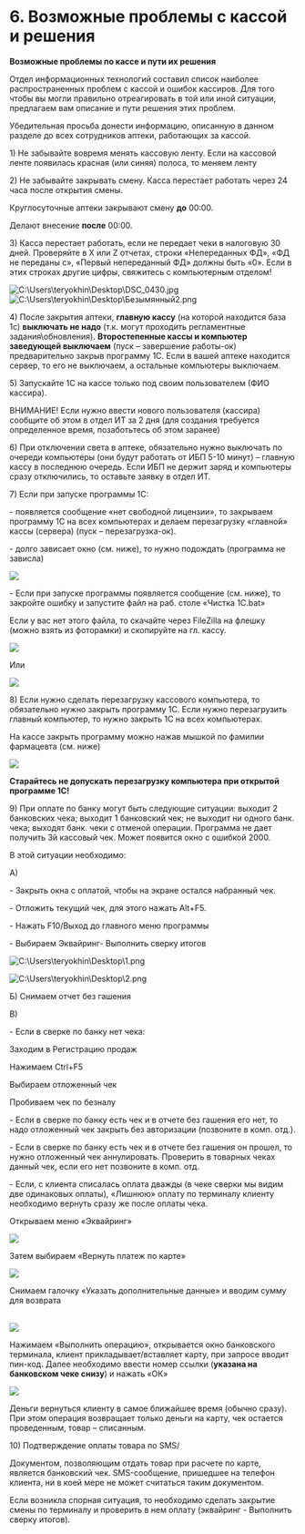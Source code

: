 # 6. Возможные проблемы с кассой и решения

**Возможные проблемы по кассе и пути их решения**

Отдел информационных технологий составил список наиболее распространенных проблем с кассой и ошибок кассиров. Для того чтобы вы могли правильно отреагировать в той или иной ситуации, предлагаем вам описание и пути решения этих проблем.

Убедительная просьба донести информацию, описанную в данном разделе до всех сотрудников аптеки, работающих за кассой.

1\) Не забывайте вовремя менять кассовую ленту. Если на кассовой ленте появилась красная (или синяя) полоса, то меняем ленту

2\) Не забывайте закрывать смену. Касса перестает работать через 24 часа после открытия смены.

Круглосуточные аптеки закрывают смену **до** 00:00.

Делают внесение **после** 00:00.

3\) Касса перестает работать, если не передает чеки в налоговую 30 дней. Проверяйте в X или Z отчетах, строки «Непереданных ФД», «ФД не переданы с», «Первый непереданный ФД» должны быть «0». Если в этих строках другие цифры, свяжитесь с компьютерным отделом!

![C:\Users\teryokhin\Desktop\DSC\_0430.jpg](<../.gitbook/assets/0 (1) (1)>) ![C:\Users\teryokhin\Desktop\Безымянный2.png](<../.gitbook/assets/1 (2) (1)>)

4\) После закрытия аптеки, **главную кассу** (на которой находится база 1с) **выключать не надо** (т.к. могут проходить регламентные задания\обновления). **Второстепенные кассы и компьютер заведующей выключаем** (пуск – завершение работы-ок) предварительно закрыв программу 1С. Если в вашей аптеке находится сервер, то его не выключаем, а остальные компьютеры выключаем.

5\) Запускайте 1С на кассе только под своим пользователем (ФИО кассира).

ВНИМАНИЕ! Если нужно ввести нового пользователя (кассира) сообщите об этом в отдел ИТ за 2 дня (для создания требуется определенное время, позаботьтесь об этом заранее)

6\) При отключении света в аптеке, обязательно нужно выключать по очереди компьютеры (они будут работать от ИБП 5-10 минут) – главную кассу в последнюю очередь. Если ИБП не держит заряд и компьютеры сразу отключились, то оставьте заявку в отдел ИТ.

7\) Если при запуске программы 1С:

\- появляется сообщение «нет свободной лицензии», то закрываем программу 1С на всех компьютерах и делаем перезагрузку «главной» кассы (сервера) (пуск – перезагрузка-ок).

\- долго зависает окно (см. ниже), то нужно подождать (программа не зависла)

![](<../.gitbook/assets/2 (1)>)

\- Если при запуске программы появляется сообщение (см. ниже), то закройте ошибку и запустите файл на раб. столе «Чистка 1С.bat»

Если у вас нет этого файла, то скачайте через FileZilla на флешку (можно взять из фоторамки) и скопируйте на гл. кассу.

![](<../.gitbook/assets/3 (2)>)

Или

![](<../.gitbook/assets/4 (2) (1)>)

8\) Если нужно сделать перезагрузку кассового компьютера, то обязательно нужно закрыть программу 1С. Если нужно перезагрузить главный компьютер, то нужно закрыть 1С на всех компьютерах.

На кассе закрыть программу можно нажав мышкой по фамилии фармацевта (см. ниже)

![](<../.gitbook/assets/5 (2)>)

**Старайтесь не допускать перезагрузку компьютера при открытой программе 1С!**

9\) При оплате по банку могут быть следующие ситуации: выходит 2 банковских чека; выходит 1 банковский чек; не выходит ни одного банк. чека; выходят банк. чеки с отменой операции. Программа не дает получить 3й кассовый чек. Может появится окно с ошибкой 2000.

В этой ситуации необходимо:

А)

\- Закрыть окна с оплатой, чтобы на экране остался набранный чек.

\- Отложить текущий чек, для этого нажать Alt+F5.

\- Нажать F10/Выход до главного меню программы

\- Выбираем Эквайринг- Выполнить сверку итогов

![C:\Users\teryokhin\Desktop\1.png](<../.gitbook/assets/6 (1) (1)>)

![C:\Users\teryokhin\Desktop\2.png](../.gitbook/assets/7)

Б) Снимаем отчет без гашения

В)

\- Если в сверке по банку нет чека:

Заходим в Регистрацию продаж

Нажимаем Ctrl+F5

Выбираем отложенный чек

Пробиваем чек по безналу

\- Если в сверке по банку есть чек и в отчете без гашения его нет, то надо отложенный чек закрыть без авторизации (позвоните в комп. отд.).

\- Если в сверке по банку есть чек и в отчете без гашения он прошел, то нужно отложенный чек аннулировать. Проверить в товарных чеках данный чек, если его нет позвоните в комп. отд.

\- Если, с клиента списалась оплата дважды (в чеке сверки мы видим две одинаковых оплаты), «Лишнюю» оплату по терминалу клиенту необходимо вернуть сразу же после оплаты чека.

Открываем меню «Эквайринг»

![](<../.gitbook/assets/8 (1) (1)>)

Затем выбираем «Вернуть платеж по карте»

![](../.gitbook/assets/9)

Снимаем галочку «Указать дополнительные данные» и вводим сумму для возврата

\
![](<../.gitbook/assets/10 (1) (1)>)

Нажимаем «Выполнить операцию», открывается окно банковского терминала, клиент прикладывает/вставляет карту, при запросе вводит пин-код. Далее необходимо ввести номер ссылки (**указана на банковском чеке снизу**) и нажать «ОК»

![](<../.gitbook/assets/11 (1) (1)>)

Деньги вернуться клиенту в самое ближайшее время (обычно сразу). При этом операция возвращает только деньги на карту, чек остается проведенным, товар – списанным.

10\) Подтверждение оплаты товара по SMS/

Документом, позволяющим отдать товар при расчете по карте, является банковский чек. SMS-сообщение, пришедшее на телефон клиента, ни в коей мере не может считаться таким документом.

Если возникла спорная ситуация, то необходимо сделать закрытие смены по терминалу и проверить в нем оплату (эквайринг - Выполнить сверку итогов).
